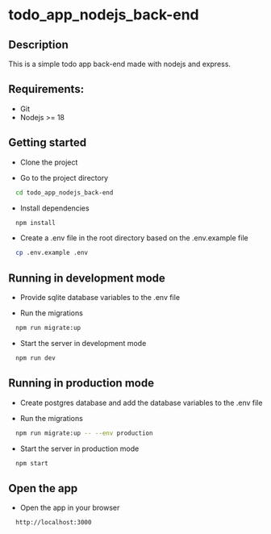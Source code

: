 # todo_app_nodejs_back-end

## Description

This is a simple todo app back-end made with nodejs and express.

## Requirements:

- Git
- Nodejs >= 18

## Getting started

- Clone the project

- Go to the project directory

```bash
  cd todo_app_nodejs_back-end
```

- Install dependencies

```bash
  npm install
```

- Create a .env file in the root directory based on the .env.example file

```bash
  cp .env.example .env 
```

## Running in development mode

- Provide sqlite database variables to the .env file

- Run the migrations

```bash
  npm run migrate:up
```

- Start the server in development mode

```bash
  npm run dev
```

## Running in production mode

- Create postgres database and add the database variables to the .env file

- Run the migrations

```bash
  npm run migrate:up -- --env production
```

- Start the server in production mode

```bash
  npm start
```

## Open the app

- Open the app in your browser

```bash
  http://localhost:3000
```
